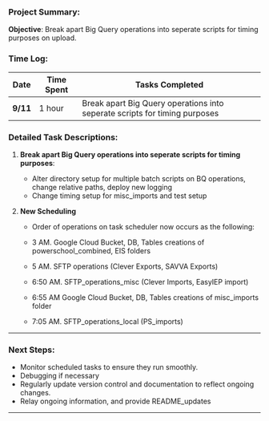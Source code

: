 ### Project Summary:

**Objective**: Break apart Big Query operations into seperate scripts for timing purposes on upload. 




### Time Log:

| **Date** | **Time Spent** | **Tasks Completed** |
|----------|----------------|---------------------|
| **9/11**  | 1 hour        | Break apart Big Query operations into seperate scripts for timing purposes



### Detailed Task Descriptions:

1. **Break apart Big Query operations into seperate scripts for timing purposes**:
   - Alter directory setup for multiple batch scripts on BQ operations, change relative paths, deploy new logging
   - Change timing setup for misc_imports and test setup


5. **New Scheduling**
   - Order of operations on task scheduler now occurs as the following:

   - 3 AM. Google Cloud Bucket, DB, Tables creations of powerschool_combined, EIS folders
   - 5 AM. SFTP operations (Clever Exports, SAVVA Exports)
   - 6:50 AM. SFTP_operations_misc (Clever Imports, EasyIEP import)  
   - 6:55 AM Google Cloud Bucket, DB, Tables creations of misc_imports folder
   - 7:05 AM. SFTP_operations_local (PS_imports) 


---

### Next Steps:
- Monitor scheduled tasks to ensure they run smoothly.
- Debugging if necessary
- Regularly update version control and documentation to reflect ongoing changes.
- Relay ongoing information, and provide README_updates
---

